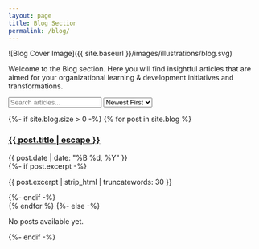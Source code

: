 ```yaml
---
layout: page
title: Blog Section
permalink: /blog/
---
```


![Blog Cover Image]({{ site.baseurl }}/images/illustrations/blog.svg)

Welcome to the Blog section. Here you will find insightful articles that are aimed for your organizational learning & development initiatives and transformations.

<div class="container mt-4">
  <form class="d-flex mb-4" id="blogControls">
    <div class="input-group">
      <input type="text" class="form-control" placeholder="Search articles..." id="searchInput">
      <select class="form-select" style="max-width: 150px;" id="sortSelect">
        <option value="newest">Newest First</option>
        <option value="oldest">Oldest First</option>
      </select>
    </div>
  </form>

  <div id="postsContainer">
      {%- if site.blog.size > 0 -%}
        {% for post in site.blog %}
          <div class="post-item" data-date="{{ post.date | date: '%s' }}" data-keywords="{{ post.title | downcase }} {{ post.excerpt | strip_html | downcase }}">
            <a href="{{ post.url | relative_url }}" class="text-decoration-none">
              <h3 class="post-title">{{ post.title | escape }}</h3>
            </a>
            <div class="post-meta">
              <i class="far fa-calendar-alt me-1"></i>
              {{ post.date | date: "%B %d, %Y" }}
            </div>
            {%- if post.excerpt -%}
              <p class="post-excerpt">{{ post.excerpt | strip_html | truncatewords: 30 }}</p>
            {%- endif -%}
          </div>
        {% endfor %}
      {%- else -%}
        <div class="text-center text-muted py-5">
          <i class="fas fa-inbox fa-3x mb-3"></i>
          <p>No posts available yet.</p>
        </div>
      {%- endif -%}
  </div>

  <!-- Pagination -->
  <nav aria-label="Blog pagination" class="mt-4">
    <ul class="pagination justify-content-center" id="pagination"></ul>
  </nav>
  <p id="postCount" class="text-center text-muted"></p>
</div>